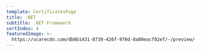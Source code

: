 ```yaml
---
template: CertificatesPage
title: .NET
subtitle: .NET Framework
sortIndex: 4
featuredImage: >-
  https://ucarecdn.com/db0b1431-8739-426f-970d-8a80eacf02ef/-/preview/-/rotate/270/
---
```


